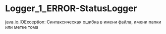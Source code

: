 # Logger_1_ERROR-StatusLogger
java.io.IOException: Синтаксическая ошибка в имени файла, имени папки или метке тома
